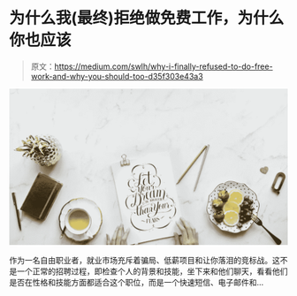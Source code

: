 # 为什么我(最终)拒绝做免费工作，为什么你也应该

> 原文：<https://medium.com/swlh/why-i-finally-refused-to-do-free-work-and-why-you-should-too-d35f303e43a3>

![](img/0679049fe95d96f5340cff7a9cbd9a5e.png)

作为一名自由职业者，就业市场充斥着骗局、低薪项目和让你落泪的竞标战。这不是一个正常的招聘过程，即检查个人的背景和技能，坐下来和他们聊天，看看他们是否在性格和技能方面都适合这个职位，而是一个快速短信、电子邮件和…